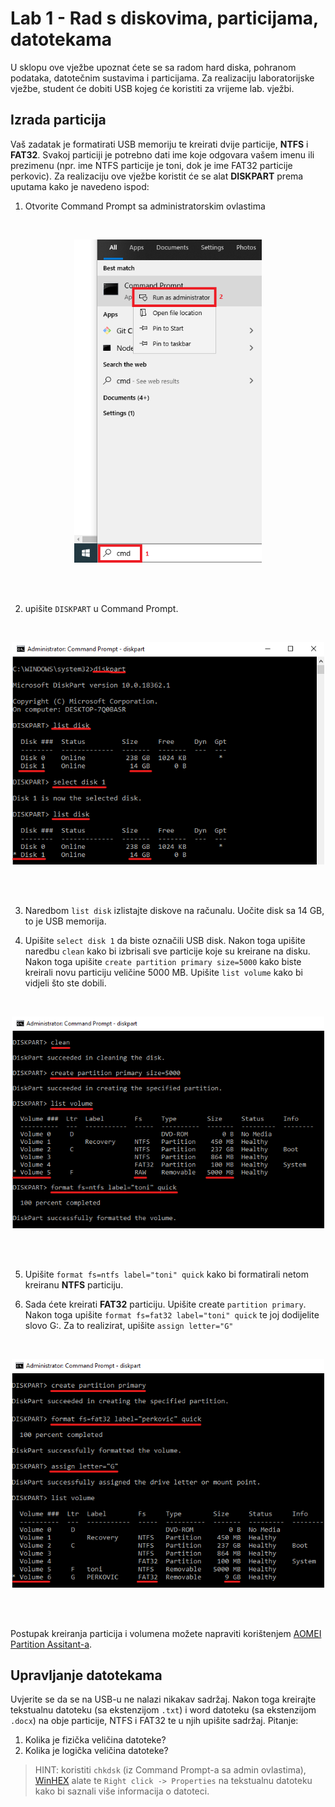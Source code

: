 # Lab 1 - Rad s diskovima, particijama, datotekama

U sklopu ove vježbe upoznat ćete se sa radom hard diska, pohranom podataka, datotečnim sustavima i particijama. Za realizaciju laboratorijske vježbe, student će dobiti USB kojeg će koristiti za vrijeme lab. vježbi.

## Izrada particija

Vaš zadatak je formatirati USB memoriju te kreirati dvije particije, **NTFS** i **FAT32**. Svakoj particiji je potrebno dati ime koje odgovara vašem imenu ili prezimenu (npr. ime NTFS particije je toni, dok je ime FAT32 particije perkovic). Za realizaciju ove vježbe koristit će se alat **DISKPART** prema uputama kako je navedeno ispod:

1) Otvorite Command Prompt sa administratorskim ovlastima

<br/>
<p align="center">
<img src="figs/cmd_admin.PNG" alt="ECB encryption" width="300px" height="auto"/>
<br><br>
</p>
<br/>



2) upišite `DISKPART` u Command Prompt.

<br/>
<p align="center">
<img src="figs/diskpart.PNG" alt="ECB encryption" width="500px" height="auto"/>
<br><br>
</p>
<br/>


3) Naredbom `list disk` izlistajte diskove na računalu. Uočite disk sa 14 GB, to je USB memorija.

4) Upišite `select disk 1` da biste označili USB disk. Nakon toga upišite naredbu `clean` kako bi izbrisali sve particije koje su kreirane na disku. Nakon toga upišite `create partition primary size=5000` kako biste kreirali novu particiju veličine 5000 MB. Upišite `list volume` kako bi vidjeli što ste dobili.

<br/>
<p align="center">
<img src="figs/diskpart_2.PNG" alt="ECB encryption" width="500px" height="auto"/>
<br><br>
</p>
<br/>

5) Upišite `format fs=ntfs label="toni" quick` kako bi formatirali netom kreiranu **NTFS** particiju. 

6) Sada ćete kreirati **FAT32** particiju. Upišite create `partition primary`. Nakon toga upišite `format fs=fat32 label="toni" quick` te joj dodijelite slovo G:. Za to realizirat, upišite `assign letter="G"`

<br/>
<p align="center">
<img src="figs/diskpart_3.PNG" alt="ECB encryption" width="500px" height="auto"/>
<br><br>
</p>
<br/>

Postupak kreiranja particija i volumena možete napraviti korištenjem [AOMEI Partition Assitant-a](https://www.disk-partition.com/free-partition-manager.html).

## Upravljanje datotekama

Uvjerite se da se na USB-u ne nalazi nikakav sadržaj. Nakon toga kreirajte tekstualnu datoteku (sa ekstenzijom `.txt`) i word datoteku (sa ekstenzijom `.docx`) na obje particije, NTFS i FAT32 te u njih upišite sadržaj. Pitanje:

1) Kolika je fizička veličina datoteke?
2) Kolika je logička veličina datoteke?

> HINT: koristiti `chkdsk` (iz Command Prompt-a sa admin ovlastima), [WinHEX](https://www.x-ways.net/winhex/) alate te `Right click -> Properties` na tekstualnu datoteku kako bi saznali više informacija o datoteci.

